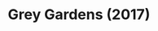 ---
layout: shows
title: Grey Gardens (2017)
image: 
category: 
details:
  Theatre: Theatre Jacksonville
cast:
 Gould: Michael Lipp
crew:
  Director: Michael Lipp
external_links:
---